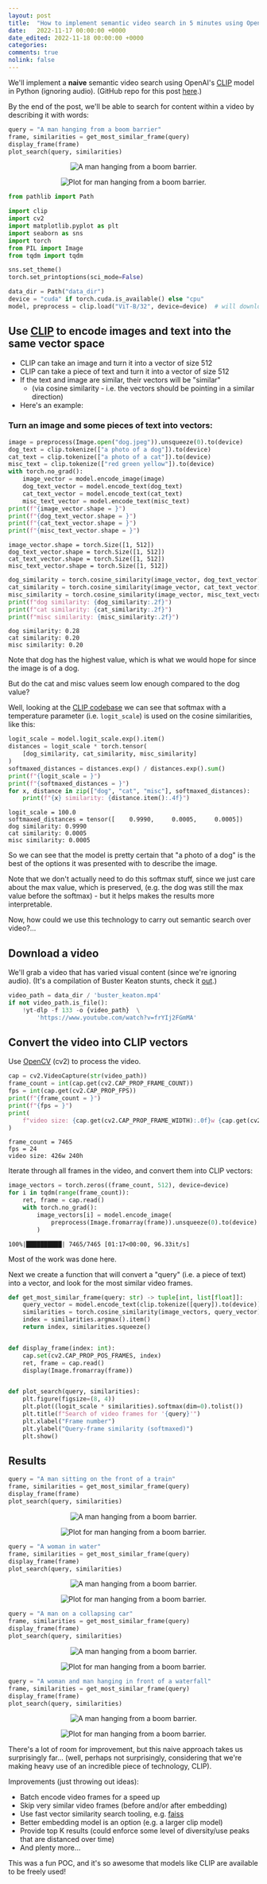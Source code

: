 ```yaml
---
layout: post
title:  "How to implement semantic video search in 5 minutes using OpenAI's CLIP"
date:   2022-11-17 00:00:00 +0000
date_edited: 2022-11-18 00:00:00 +0000
categories:
comments: true
nolink: false
---
```


We'll implement a **naive** semantic video search using OpenAI's [CLIP](https://github.com/openai/CLIP) model in Python (ignoring audio). (GitHub repo for this post [here](https://github.com/sradc/semantic-video-search).)

By the end of the post, we'll be able to search for content within a video by describing it with words:

```python
query = "A man hanging from a boom barrier"
frame, similarities = get_most_similar_frame(query)
display_frame(frame)
plot_search(query, similarities)
```


<p align="center">
<img 
    src="/assets/posts/semantic-video-search/main_19_0.png" 
    alt="A man hanging from a boom barrier."
/>
</p>

<p align="center">
<img 
    src="/assets/posts/semantic-video-search/main_19_1.png" 
    alt="Plot for man hanging from a boom barrier."
/>
</p>


```python
from pathlib import Path

import clip
import cv2
import matplotlib.pyplot as plt
import seaborn as sns
import torch
from PIL import Image
from tqdm import tqdm

sns.set_theme()
torch.set_printoptions(sci_mode=False)
```


```python
data_dir = Path("data_dir")
device = "cuda" if torch.cuda.is_available() else "cpu"
model, preprocess = clip.load("ViT-B/32", device=device)  # will download ~340mb model
```

## Use [CLIP](https://github.com/openai/CLIP) to encode images and text into the same vector space

- CLIP can take an image and turn it into a vector of size 512
- CLIP can take a piece of text and turn it into a vector of size 512
- If the text and image are similar, their vectors will be "similar" 
    - (via cosine similarity - i.e. the vectors should be pointing in a similar direction)
- Here's an example:

### Turn an image and some pieces of text into vectors:


```python
image = preprocess(Image.open("dog.jpeg")).unsqueeze(0).to(device)
dog_text = clip.tokenize(["a photo of a dog"]).to(device)
cat_text = clip.tokenize(["a photo of a cat"]).to(device)
misc_text = clip.tokenize(["red green yellow"]).to(device)
with torch.no_grad():
    image_vector = model.encode_image(image)
    dog_text_vector = model.encode_text(dog_text)
    cat_text_vector = model.encode_text(cat_text)
    misc_text_vector = model.encode_text(misc_text)
print(f"{image_vector.shape = }")
print(f"{dog_text_vector.shape = }")
print(f"{cat_text_vector.shape = }")
print(f"{misc_text_vector.shape = }")
```

    image_vector.shape = torch.Size([1, 512])
    dog_text_vector.shape = torch.Size([1, 512])
    cat_text_vector.shape = torch.Size([1, 512])
    misc_text_vector.shape = torch.Size([1, 512])



```python
dog_similarity = torch.cosine_similarity(image_vector, dog_text_vector).item()
cat_similarity = torch.cosine_similarity(image_vector, cat_text_vector).item()
misc_similarity = torch.cosine_similarity(image_vector, misc_text_vector).item()
print(f"dog similarity: {dog_similarity:.2f}")
print(f"cat similarity: {cat_similarity:.2f}")
print(f"misc similarity: {misc_similarity:.2f}")
```

    dog similarity: 0.28
    cat similarity: 0.20
    misc similarity: 0.20


Note that dog has the highest value, which is what we would hope for since the image is of a dog. 

But do the cat and misc values seem low enough compared to the dog value?

Well, looking at the [CLIP codebase](https://github.com/openai/CLIP/blob/d50d76daa670286dd6cacf3bcd80b5e4823fc8e1/clip/model.py#L367) we can see that softmax with a temperature parameter (i.e. `logit_scale`) is used on the cosine similarities, like this:


```python
logit_scale = model.logit_scale.exp().item()
distances = logit_scale * torch.tensor(
    [dog_similarity, cat_similarity, misc_similarity]
)
softmaxed_distances = distances.exp() / distances.exp().sum()
print(f"{logit_scale = }")
print(f"{softmaxed_distances = }")
for x, distance in zip(["dog", "cat", "misc"], softmaxed_distances):
    print(f"{x} similarity: {distance.item():.4f}")
```

    logit_scale = 100.0
    softmaxed_distances = tensor([    0.9990,     0.0005,     0.0005])
    dog similarity: 0.9990
    cat similarity: 0.0005
    misc similarity: 0.0005


So we can see that the model is pretty certain that "a photo of a dog" is the best of the options it was presented with to describe the image.

Note that we don't actually need to do this softmax stuff, since we just care about the max value, which is preserved, (e.g. the dog was still the max value before the softmax) - but it helps makes the results more interpretable.

Now, how could we use this technology to carry out semantic search over video?...

## Download a video

We'll grab a video that has varied visual content (since we're ignoring audio). (It's a compilation of Buster Keaton stunts, check it [out](https://www.youtube.com/watch?v=frYIj2FGmMA).)


```python
video_path = data_dir / 'buster_keaton.mp4'
if not video_path.is_file():
    !yt-dlp -f 133 -o {video_path}  \
        'https://www.youtube.com/watch?v=frYIj2FGmMA'
```

## Convert the video into CLIP vectors

Use [OpenCV](https://opencv.org/) (cv2) to process the video.


```python
cap = cv2.VideoCapture(str(video_path))
frame_count = int(cap.get(cv2.CAP_PROP_FRAME_COUNT))
fps = int(cap.get(cv2.CAP_PROP_FPS))
print(f"{frame_count = }")
print(f"{fps = }")
print(
    f"video size: {cap.get(cv2.CAP_PROP_FRAME_WIDTH):.0f}w {cap.get(cv2.CAP_PROP_FRAME_HEIGHT):.0f}h"
)
```

    frame_count = 7465
    fps = 24
    video size: 426w 240h


Iterate through all frames in the video, and convert them into CLIP vectors:


```python
image_vectors = torch.zeros((frame_count, 512), device=device)
for i in tqdm(range(frame_count)):
    ret, frame = cap.read()
    with torch.no_grad():
        image_vectors[i] = model.encode_image(
            preprocess(Image.fromarray(frame)).unsqueeze(0).to(device)
        )
```

    100%|██████████| 7465/7465 [01:17<00:00, 96.33it/s] 


Most of the work was done here.

Next we create a function that will convert a "query" (i.e. a piece of text) into a vector, and look for the most similar video frames.


```python
def get_most_similar_frame(query: str) -> tuple[int, list[float]]:
    query_vector = model.encode_text(clip.tokenize([query]).to(device))
    similarities = torch.cosine_similarity(image_vectors, query_vector)
    index = similarities.argmax().item()
    return index, similarities.squeeze()


def display_frame(index: int):
    cap.set(cv2.CAP_PROP_POS_FRAMES, index)
    ret, frame = cap.read()
    display(Image.fromarray(frame))


def plot_search(query, similarities):
    plt.figure(figsize=(8, 4))
    plt.plot((logit_scale * similarities).softmax(dim=0).tolist())
    plt.title(f"Search of video frames for '{query}'")
    plt.xlabel("Frame number")
    plt.ylabel("Query-frame similarity (softmaxed)")
    plt.show()
```

## Results


```python
query = "A man sitting on the front of a train"
frame, similarities = get_most_similar_frame(query)
display_frame(frame)
plot_search(query, similarities)
```


    
<p align="center">
<img 
    src="/assets/posts/semantic-video-search/main_20_0.png" 
    alt="A man hanging from a boom barrier."
/>
</p>

<p align="center">
<img 
    src="/assets/posts/semantic-video-search/main_20_1.png" 
    alt="Plot for man hanging from a boom barrier."
/>
</p>



```python
query = "A woman in water"
frame, similarities = get_most_similar_frame(query)
display_frame(frame)
plot_search(query, similarities)
```


    
<p align="center">
<img 
    src="/assets/posts/semantic-video-search/main_21_0.png" 
    alt="A man hanging from a boom barrier."
/>
</p>

<p align="center">
<img 
    src="/assets/posts/semantic-video-search/main_21_1.png" 
    alt="Plot for man hanging from a boom barrier."
/>
</p>


```python
query = "A man on a collapsing car"
frame, similarities = get_most_similar_frame(query)
display_frame(frame)
plot_search(query, similarities)
```


    
<p align="center">
<img 
    src="/assets/posts/semantic-video-search/main_22_0.png" 
    alt="A man hanging from a boom barrier."
/>
</p>

<p align="center">
<img 
    src="/assets/posts/semantic-video-search/main_22_1.png" 
    alt="Plot for man hanging from a boom barrier."
/>
</p>


```python
query = "A woman and man hanging in front of a waterfall"
frame, similarities = get_most_similar_frame(query)
display_frame(frame)
plot_search(query, similarities)
```


    
<p align="center">
<img 
    src="/assets/posts/semantic-video-search/main_23_0.png" 
    alt="A man hanging from a boom barrier."
/>
</p>

<p align="center">
<img 
    src="/assets/posts/semantic-video-search/main_23_1.png" 
    alt="Plot for man hanging from a boom barrier."
/>
</p>


There's a lot of room for improvement,
but this naive approach takes us surprisingly far... 
(well, perhaps not surprisingly, considering that we're making 
heavy use of an incredible piece of technology, CLIP).

Improvements (just throwing out ideas):
- Batch encode video frames for a speed up
- Skip very similar video frames (before and/or after embedding)
- Use fast vector similarity search tooling, e.g. [faiss](https://github.com/facebookresearch/faiss)
- Better embedding model is an option (e.g. a larger clip model)
- Provide top K results (could enforce some level of diversity/use peaks that are distanced over time)
- And plenty more... 

This was a fun POC, and it's so awesome that models like CLIP are available to 
be freely used!
